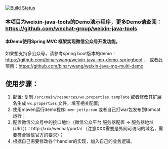 [![Build Status](https://travis-ci.org/binarywang/weixin-java-mp-demo-springmvc.svg?branch=master)](https://travis-ci.org/binarywang/weixin-java-mp-demo-springmvc)

### 本项目为weixin-java-tools的Demo演示程序，更多Demo请查阅：https://github.com/wechat-group/weixin-java-tools

#### 本Demo使用Spring MVC 框架实现微信公众号开发功能。
如果想支持多公众号，请参考spring boot版本的demo：https://github.com/binarywang/weixin-java-mp-demo-springboot ，
或者此项目：https://github.com/binarywang/weixin-java-mp-multi-demo

## 使用步骤：
1. 配置: 复制 `/src/main/resources/wx.properties.template` 或者修改其扩展名生成 `wx.properties` 文件，填写相关配置;		
1. 使用maven运行demo程序: `mvn jetty:run`  或者自己打war包发布到tomcat运行；
1. 配置微信公众号中的接口地址（微信公众平台 服务器配置 -> 服务器地址(URL)）：http://xxx/wechat/portal （注意XXX需要是外网可访问的域名，需要符合微信官方的要求）；
1. 根据自己需要修改各个handler的实现，加入自己的业务逻辑。
	
